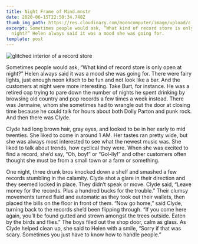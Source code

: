 ```yaml
---
title: Night Frame of Mind.mnstr
date: 2020-06-15T22:50:34.748Z
thumb_img_path: https://res.cloudinary.com/mooncomputer/image/upload/c_scale,e_auto_saturation,h_300,q_auto:best/v1592261468/Moon%20Computer%20Blog/MNSTR/night-frame-of-mind--lance-anderson-EQxATL-40iY-unsplash--glitched-2.jpg
excerpt: Sometimes people would ask, “What kind of record store is only open at
  night?” Helen always said it was a mood she was going for.
template: post
---
```

![glitched interior of a record store](https://res.cloudinary.com/mooncomputer/image/upload/c_scale,e_auto_saturation,h_800,q_auto:best/v1592261468/Moon%20Computer%20Blog/MNSTR/night-frame-of-mind--lance-anderson-EQxATL-40iY-unsplash--glitched-2.jpg "Night Frame of Mind")

Sometimes people would ask, “What kind of record store is only open at night?” Helen always said it was a mood she was going for. There were fairy lights, just enough neon kitsch to be fun and not look like a bar. And the customers at night were more interesting. Take Burt, for instance. He was a retired cop trying to pare down the number of nights he spent drinking by browsing old country and pop records a few times a week instead. There was Jermaine, whom she sometimes had to wrangle out the door at closing time because he could talk for hours about both Dolly Parton and punk rock. And then there was Clyde. 

Clyde had long brown hair, gray eyes, and looked to be in her early to mid twenties. She liked to come in around 1 AM. Her tastes ran pretty wide, but she was always most interested to see what the newest music was. She liked to talk about trends, how cyclical they were. When she was excited to find a record, she’d say, “Oh, boy!” or “Gol-lly!” and other customers often thought she must be from a small town or a farm or something. 

One night, three drunk bros knocked down a shelf and smashed a few records stumbling in the calamity. Clyde shot a glare in their direction and they seemed locked in place. They didn’t speak or move. Clyde said, “Leave money for the records. Plus a hundred bucks for the trouble.” Their clumsy movements turned fluid and automatic as they took out their wallets, then placed the bills on the floor in front of them. “Now go home,” said Clyde, turning back to the records she’d been flipping through. “If you come here again, you’ll be found gutted and strewn amongst the trees outside. Eaten by the birds and flies.” The boys filed out the shop door, calm as glass. As Clyde helped clean up, she said to Helen with a smile, “Sorry if that was scary. Sometimes you just have to know how to handle people.”
